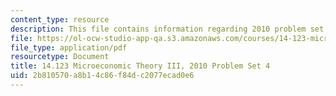 ```yaml
---
content_type: resource
description: This file contains information regarding 2010 problem set 4.
file: https://ol-ocw-studio-app-qa.s3.amazonaws.com/courses/14-123-microeconomic-theory-iii-spring-2015/2b810570a8b14c86f84dc2077ecad0e6_MIT14_123S15_PSet_4_10.pdf
file_type: application/pdf
resourcetype: Document
title: 14.123 Microeconomic Theory III, 2010 Problem Set 4
uid: 2b810570-a8b1-4c86-f84d-c2077ecad0e6
---
```

